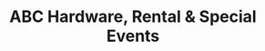 ---
title: "ABC Hardware, Rental & Special Events"
url: /buffalo/abc-hardware-rental-und-special-events/
shop: Eisenwaren
---